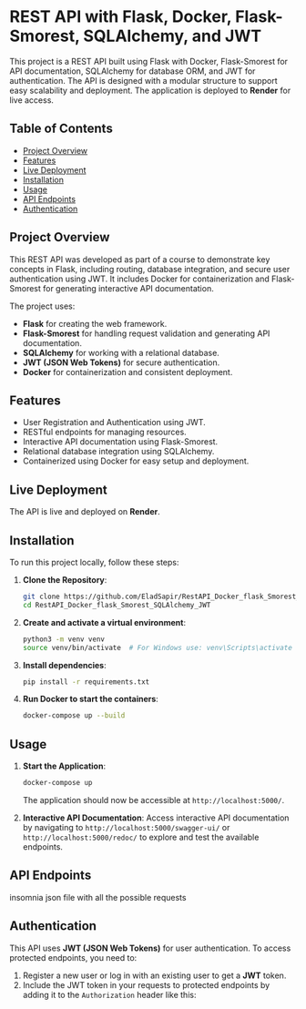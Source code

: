 # REST API with Flask, Docker, Flask-Smorest, SQLAlchemy, and JWT

This project is a REST API built using Flask with Docker, Flask-Smorest for API documentation, SQLAlchemy for database ORM, and JWT for authentication. The API is designed with a modular structure to support easy scalability and deployment. The application is deployed to **Render** for live access.

## Table of Contents
- [Project Overview](#project-overview)
- [Features](#features)
- [Live Deployment](#live-deployment)
- [Installation](#installation)
- [Usage](#usage)
- [API Endpoints](#api-endpoints)
- [Authentication](#authentication)


## Project Overview

This REST API was developed as part of a course to demonstrate key concepts in Flask, including routing, database integration, and secure user authentication using JWT. It includes Docker for containerization and Flask-Smorest for generating interactive API documentation. 

The project uses:
- **Flask** for creating the web framework.
- **Flask-Smorest** for handling request validation and generating API documentation.
- **SQLAlchemy** for working with a relational database.
- **JWT (JSON Web Tokens)** for secure authentication.
- **Docker** for containerization and consistent deployment.

## Features

- User Registration and Authentication using JWT.
- RESTful endpoints for managing resources.
- Interactive API documentation using Flask-Smorest.
- Relational database integration using SQLAlchemy.
- Containerized using Docker for easy setup and deployment.

## Live Deployment

The API is live and deployed on **Render**.

## Installation

To run this project locally, follow these steps:

1. **Clone the Repository**:
    ```bash
    git clone https://github.com/EladSapir/RestAPI_Docker_flask_Smorest_SQLAlchemy_JWT.git
    cd RestAPI_Docker_flask_Smorest_SQLAlchemy_JWT
    ```

2. **Create and activate a virtual environment**:
    ```bash
    python3 -m venv venv
    source venv/bin/activate  # For Windows use: venv\Scripts\activate
    ```

3. **Install dependencies**:
    ```bash
    pip install -r requirements.txt
    ```

4. **Run Docker to start the containers**:
    ```bash
    docker-compose up --build
    ```

## Usage

1. **Start the Application**:
    ```bash
    docker-compose up
    ```
   The application should now be accessible at `http://localhost:5000/`.

2. **Interactive API Documentation**:
   Access interactive API documentation by navigating to `http://localhost:5000/swagger-ui/` or `http://localhost:5000/redoc/` to explore and test the available endpoints.

## API Endpoints

insomnia json file with all the possible requests

## Authentication

This API uses **JWT (JSON Web Tokens)** for user authentication. To access protected endpoints, you need to:

1. Register a new user or log in with an existing user to get a **JWT** token.
2. Include the JWT token in your requests to protected endpoints by adding it to the `Authorization` header like this:

